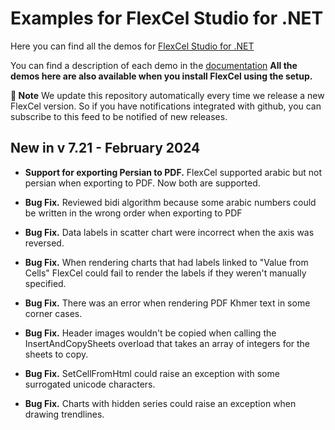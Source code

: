 ﻿# Examples for FlexCel Studio for .NET

Here you can find all the demos for [FlexCel Studio for .NET](http://www.tmssoftware.com/site/flexcelnet.asp)

You can find a description of each demo in the [documentation](https://doc.tmssoftware.com/flexcel/net/index.html)
**All the demos here are also available when you install FlexCel using the setup.**

**:book: Note** We update this repository automatically every time we release a new FlexCel version. So if you have notifications integrated with github, you can subscribe to this feed to be notified of new releases.


## New in v 7.21 - February 2024


- **Support for exporting Persian to PDF.** FlexCel supported arabic but not persian when exporting to PDF. Now both are supported.

- **Bug Fix.** Reviewed bidi algorithm because some arabic numbers could be written in the wrong order when exporting to PDF

- **Bug Fix.** Data labels in scatter chart were incorrect when the axis was reversed.

- **Bug Fix.** When rendering charts that had labels linked to "Value from Cells" FlexCel could fail to render the labels if they weren't manually specified.

- **Bug Fix.** There was an error when rendering PDF Khmer text in some corner cases.

- **Bug Fix.** Header images wouldn't be copied when calling the InsertAndCopySheets overload that takes an array of integers for the sheets to copy.

- **Bug Fix.** SetCellFromHtml could raise an exception with some surrogated unicode characters.

- **Bug Fix.** Charts with hidden series could raise an exception when drawing trendlines.

